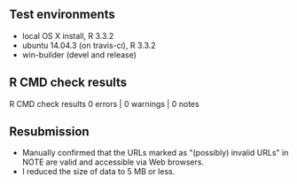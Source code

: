 ## Test environments
- local OS X install, R 3.3.2
- ubuntu 14.04.3 (on travis-ci), R 3.3.2
- win-builder (devel and release)

## R CMD check results
R CMD check results
0 errors | 0 warnings | 0 notes

## Resubmission
- Manually confirmed that the URLs marked as "(possibly) invalid URLs" in NOTE are valid and accessible via Web browsers.
- I reduced the size of data to 5 MB or less.

